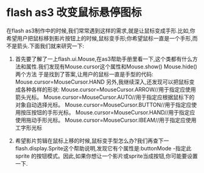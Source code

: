 # flash as3 改变鼠标悬停图标
在flash as3制作中的时候,我们常常遇到这样的需求,就是让鼠标变成手形.比如,你希望用户把鼠标移到影片按钮上的时候,鼠标变手形;你希望鼠标一直是一个手形,而不是箭头.下面我们就来研究一下:

1. 首先要了解了一上flash.ui.Mouse,在as3帮助手册里看一下,这个类都有什么方法和属性.我们发现有Mouse.cursor这个属性和Mouse.show() Mouse.hide()两个方法
于是找到了答案,让用户的鼠标一直是手型的代码:
Mouse.cursor=MouseCursor.HAND
另外,我继续深入,还发现可以把鼠标变成各种各样的形状:
Mouse.cursor=MouseCursor.ARROW//用于指定应使用箭头光标。
Mouse.cursor=MouseCursor.AUTO//用于指定应根据鼠标下的对象自动选择光标。
Mouse.cursor=MouseCursor.BUTTON//用于指定应使用按压按钮的手形光标。
Mouse.cursor=MouseCursor.HAND//用于指定应使用拖动手形光标。
Mouse.cursor=MouseCursor.IBEAM//用于指定应使用工字形光标

2. 希望影片剪辑在鼠标上移的时候,鼠标变手型怎么办?我们再查下一flash.display.Sprite这个帮助说明,发现它有个属性是:buttonMode -指定此 sprite 的按钮模式。因此,如果你想让一个影片或sprite当成按钮,你可能要设置一下.